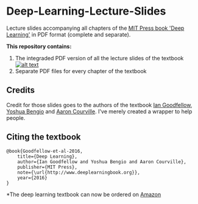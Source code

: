 # Deep-Learning-Lecture-Slides

Lecture slides accompanying all chapters of the [MIT Press book 'Deep Learning'](http://www.deeplearningbook.org/) in PDF format (complete and separate).

**This repository contains:**
1. The integraded PDF version of all the lecture slides of the textbook
[![alt text](https://cdn2.iconfinder.com/data/icons/ios-7-icons/50/download2-32.png "download all slides")](https://github.com/GKalliatakis/Deep-Learning-Lecture-Slides/releases/download/1.0/Deep_Learning_Lecture_Slides.pdf)
2. Separate PDF files for every chapter of the textbook

## Credits
Credit for those slides goes to the authors of the textbook [Ian Goodfellow](http://www.iangoodfellow.com/), [Yoshua Bengio](http://www.iro.umontreal.ca/~bengioy/yoshua_en/index.html) and [Aaron Courville](https://aaroncourville.wordpress.com/).
I've merely created a wrapper to help people.


## Citing the textbook
```
@book{Goodfellow-et-al-2016,
    title={Deep Learning},
    author={Ian Goodfellow and Yoshua Bengio and Aaron Courville},
    publisher={MIT Press},
    note={\url{http://www.deeplearningbook.org}},
    year={2016}
}
```

*The deep learning textbook can now be ordered on [Amazon](https://www.amazon.com/Deep-Learning-Adaptive-Computation-Machine/dp/0262035618/ref=sr_1_1?ie=UTF8&qid=1472485235&sr=8-1&keywords=deep+learning+book)


